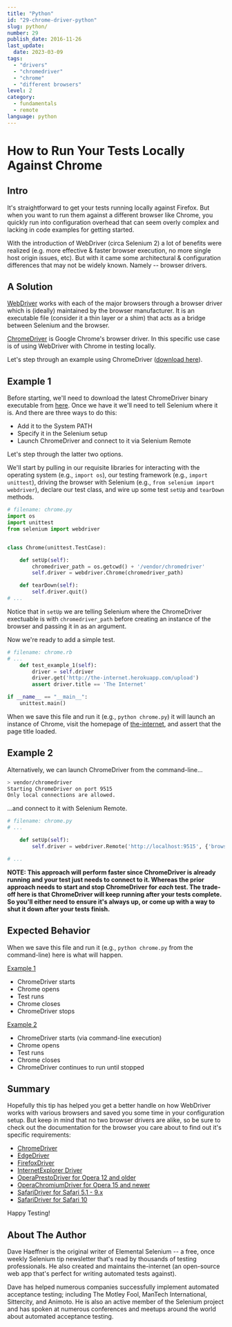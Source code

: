 ```yaml
---
title: "Python"
id: "29-chrome-driver-python"
slug: python/
number: 29
publish_date: 2016-11-26
last_update:
  date: 2023-03-09
tags:
  - "drivers"
  - "chromedriver"
  - "chrome"
  - "different browsers"
level: 2
category:
  - fundamentals
  - remote
language: python
---
```


# How to Run Your Tests Locally Against Chrome

## Intro

It's straightforward to get your tests running locally against Firefox. But when you want to run them against a different browser like Chrome, you quickly run into configuration overhead that can seem overly complex and lacking in code examples for getting started.

With the introduction of WebDriver (circa Selenium 2) a lot of benefits were realized (e.g. more effective & faster browser execution, no more single host origin issues, etc). But with it came some architectural & configuration differences that may not be widely known. Namely -- browser drivers.

## A Solution

[WebDriver](https://www.selenium.dev/documentation/webdriver/) works with each of the major browsers through a browser driver which is (ideally) maintained by the browser manufacturer. It is an executable file (consider it a thin layer or a shim) that acts as a bridge between Selenium and the browser.

[ChromeDriver](https://chromedriver.chromium.org/downloads) is Google Chrome's browser driver. In this specific use case is of using WebDriver with Chrome in testing locally.

Let's step through an example using ChromeDriver ([download here](https://chromedriver.chromium.org/downloads)).

## Example 1

Before starting, we'll need to download the latest ChromeDriver binary executable from [here](http://chromedriver.storage.googleapis.com/index.html). Once we have it we'll need to tell Selenium where it is. And there are three ways to do this:

+ Add it to the System PATH
+ Specify it in the Selenium setup
+ Launch ChromeDriver and connect to it via Selenium Remote

Let's step through the latter two options.

We'll start by pulling in our requisite libraries for interacting with the operating system (e.g., `import os`), our testing framework (e.g., `import unittest`), driving the browser with Selenium (e.g., `from selenium import webdriver`), declare our test class, and wire up some test `setUp` and `tearDown` methods.

```python
# filename: chrome.py
import os
import unittest
from selenium import webdriver


class Chrome(unittest.TestCase):

    def setUp(self):
        chromedriver_path = os.getcwd() + '/vendor/chromedriver'
        self.driver = webdriver.Chrome(chromedriver_path)

    def tearDown(self):
        self.driver.quit()
# ...
```

Notice that in `setUp` we are telling Selenium where the ChromeDriver exectuable is with `chromedriver_path` before creating an instance of the browser and passing it in as an argument.

Now we're ready to add a simple test.

```python
# filename: chrome.rb
# ...
    def test_example_1(self):
        driver = self.driver
        driver.get('http://the-internet.herokuapp.com/upload')
        assert driver.title == 'The Internet'

if __name__ == "__main__":
    unittest.main()
```

When we save this file and run it (e.g., `python chrome.py`) it will launch an instance of Chrome, visit the homepage of [the-internet](http://the-internet.herokuapp.com/), and assert that the page title loaded.

## Example 2

Alternatively, we can launch ChromeDriver from the command-line...

```sh
> vendor/chromedriver
Starting ChromeDriver on port 9515
Only local connections are allowed.
```

...and connect to it with Selenium Remote.

```python
# filename: chrome.py
# ...

    def setUp(self):
        self.driver = webdriver.Remote('http://localhost:9515', {'browserName': 'chrome'})

# ...
```

__NOTE: This approach will perform faster since ChromeDriver is already running and your test just needs to connect to it. Whereas the prior approach needs to start and stop ChromeDriver for _each_ test. The trade-off here is that ChromeDriver will keep running after your tests complete. So you'll either need to ensure it's always up, or come up with a way to shut it down after your tests finish.__

## Expected Behavior

When we save this file and run it (e.g., `python chrome.py` from the command-line) here is what will happen.

<u>Example 1</u>

+ ChromeDriver starts
+ Chrome opens
+ Test runs
+ Chrome closes
+ ChromeDriver stops

<u>Example 2</u>

+ ChromeDriver starts (via command-line execution)
+ Chrome opens
+ Test runs
+ Chrome closes
+ ChromeDriver continues to run until stopped

## Summary

Hopefully this tip has helped you get a better handle on how WebDriver works with various browsers and saved you some time in your configuration setup. But keep in mind that no two browser drivers are alike, so be sure to check out the documentation for the browser you care about to find out it's specific requirements:

+ [ChromeDriver](https://github.com/SeleniumHQ/selenium/wiki/ChromeDriver)
+ [EdgeDriver](https://developer.microsoft.com/en-us/microsoft-edge/platform/documentation/dev-guide/tools/webdriver/)
+ [FirefoxDriver](https://github.com/SeleniumHQ/selenium/wiki/FirefoxDriver)
+ [InternetExplorer Driver](https://github.com/SeleniumHQ/selenium/wiki/InternetExplorerDriver)
+ [OperaPrestoDriver for Opera 12 and older](https://github.com/operasoftware/operaprestodriver)
+ [OperaChromiumDriver for Opera 15 and newer](https://github.com/operasoftware/operachromiumdriver)
+ [SafariDriver for Safari 5.1 - 9.x](https://github.com/SeleniumHQ/selenium/wiki/SafariDriver)
+ [SafariDriver for Safari 10](https://webkit.org/blog/6900/webdriver-support-in-safari-10/)

Happy Testing!

## About The Author

Dave Haeffner is the original writer of Elemental Selenium -- a free, once weekly Selenium tip newsletter that's read by thousands of testing professionals. He also created and maintains the-internet (an open-source web app that's perfect for writing automated tests against).

Dave has helped numerous companies successfully implement automated acceptance testing; including The Motley Fool, ManTech International, Sittercity, and Animoto. He is also an active member of the Selenium project and has spoken at numerous conferences and meetups around the world about automated acceptance testing.
